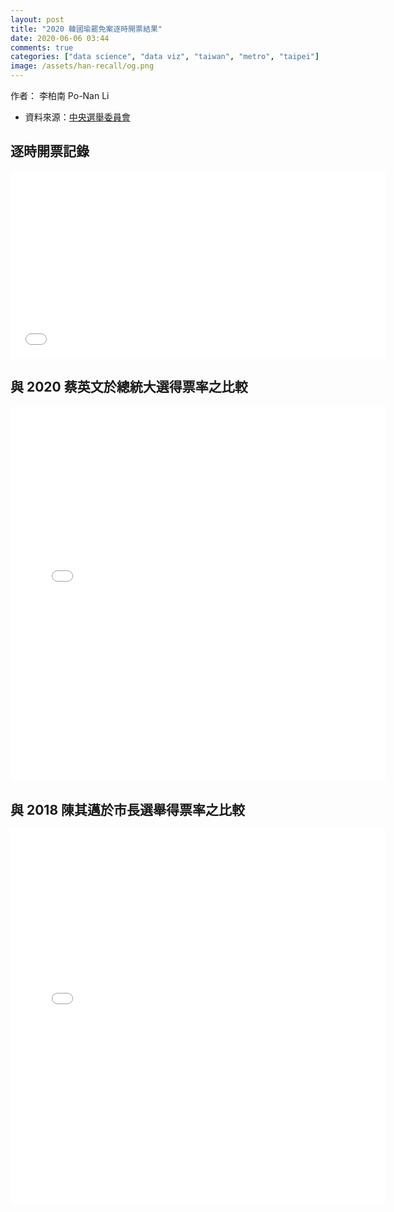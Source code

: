 ```yaml
---
layout: post
title: "2020 韓國瑜罷免案逐時開票結果"
date: 2020-06-06 03:44
comments: true
categories: ["data science", "data viz", "taiwan", "metro", "taipei"]
image: /assets/han-recall/og.png
---
```


<link rel="stylesheet" href="/assets/css/iframe.css">

作者： 李柏南 Po-Nan Li


- 資料來源：[中央選舉委員會](https://recall.2020.nat.gov.tw/)


## 逐時開票記錄

<iframe frameborder="0" scrolling="no" height="300" width="600" src="/assets/han-recall/han-recall.html"></iframe>

## 與 2020 蔡英文於總統大選得票率之比較

<iframe frameborder="0" scrolling="no" height="600" width="600" src="/assets/han-recall/recall_vs_2020.html"></iframe>

## 與 2018 陳其邁於市長選舉得票率之比較

<iframe frameborder="0" scrolling="no" height="600" width="600" src="/assets/han-recall/recall_vs_2018.html"></iframe>

